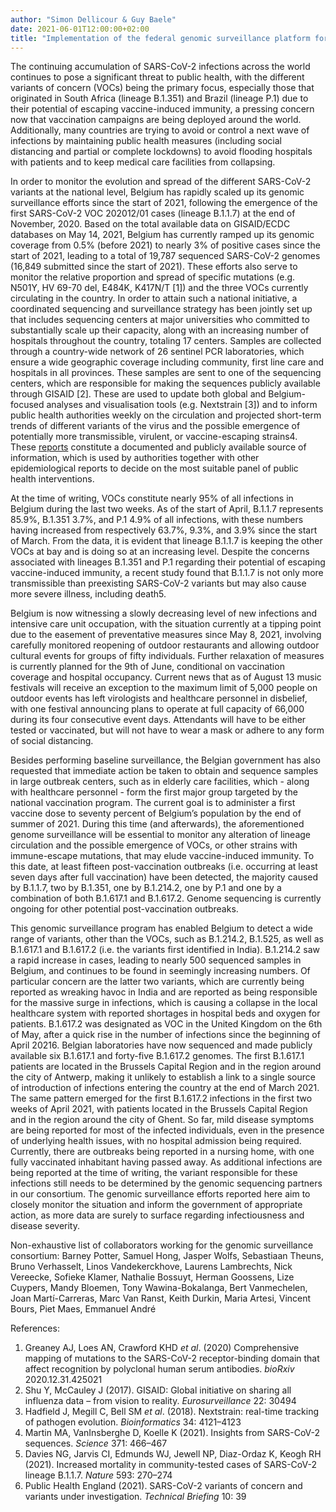 ```yaml
---
author: "Simon Dellicour & Guy Baele"
date: 2021-06-01T12:00:00+02:00
title: "Implementation of the federal genomic surveillance platform for SARS-CoV-2"
---
```

The continuing accumulation of SARS-CoV-2 infections across the world continues to pose a significant threat to public health, with the different variants of concern (VOCs) being the primary focus, especially those that originated in South Africa (lineage B.1.351) and Brazil (lineage P.1) due to their potential of escaping vaccine-induced immunity, a pressing concern now that vaccination campaigns are being deployed around the world. Additionally, many countries are trying to avoid or control a next wave of infections by maintaining public health measures (including social distancing and partial or complete lockdowns) to avoid flooding hospitals with patients and to keep medical care facilities from collapsing. 

In order to monitor the evolution and spread of the different SARS-CoV-2 variants at the national level, Belgium has rapidly scaled up its genomic surveillance efforts since the start of 2021, following the emergence of the first SARS-CoV-2 VOC 202012/01 cases (lineage B.1.1.7) at the end of November, 2020. Based on the total available data on GISAID/ECDC databases on May 14, 2021, Belgium has currently ramped up its genomic coverage from 0.5% (before 2021) to nearly 3% of positive cases since the start of 2021, leading to a total of 19,787 sequenced SARS-CoV-2 genomes (16,849 submitted since the start of 2021). These efforts also serve to monitor the relative proportion and spread of specific mutations (e.g. N501Y, HV 69-70 del, E484K, K417N/T [1]) and the three VOCs currently circulating in the country. In order to attain such a national initiative, a coordinated sequencing and surveillance strategy has been jointly set up that includes sequencing centers at major universities who committed to substantially scale up their capacity, along with an increasing number of hospitals throughout the country, totaling 17 centers. Samples are collected through a country-wide network of 26 sentinel PCR laboratories, which ensure a wide geographic coverage including community, first line care and hospitals in all provinces. These samples are sent to one of the sequencing centers, which are responsible for making the sequences publicly available through GISAID [2]. These are used to update both global and Belgium-focused analyses and visualisation tools (e.g. Nextstrain [3]) and to inform public health authorities weekly on the circulation and projected short-term trends of different variants of the virus and the possible emergence of potentially more transmissible, virulent, or vaccine-escaping strains4. These [reports](https://www.uzleuven.be/nl/laboratoriumgeneeskunde/genomic-surveillance-sars-cov-2-belgium) constitute a documented and publicly available source of information, which is used by authorities together with other epidemiological reports to decide on the most suitable panel of public health interventions.

At the time of writing, VOCs constitute nearly 95% of all infections in Belgium during the last two weeks. As of the start of April, B.1.1.7 represents 85.9%, B.1.351 3.7%, and P.1 4.9% of all infections, with these numbers having increased from respectively 63.7%, 9.3%, and 3.9% since the start of March. From the data, it is evident that lineage B.1.1.7 is keeping the other VOCs at bay and is doing so at an increasing level. Despite the concerns associated with lineages B.1.351 and P.1 regarding their potential of escaping vaccine-induced immunity, a recent study found that B.1.1.7 is not only more transmissible than preexisting SARS-CoV-2 variants but may also cause more severe illness, including death5.

Belgium is now witnessing a slowly decreasing level of new infections and intensive care unit occupation, with the situation currently at a tipping point due to the easement of preventative measures since May 8, 2021, involving carefully monitored reopening of outdoor restaurants and allowing outdoor cultural events for groups of fifty individuals. Further relaxation of measures is currently planned for the 9th of June, conditional on vaccination coverage and hospital occupancy. Current news that as of August 13 music festivals will receive an exception to the maximum limit of 5,000 people on outdoor events has left virologists and healthcare personnel in disbelief, with one festival announcing plans to operate at full capacity of 66,000 during its four consecutive event days. Attendants will have to be either tested or vaccinated, but will not have to wear a mask or adhere to any form of social distancing.

Besides performing baseline surveillance, the Belgian government has also requested that immediate action be taken to obtain and sequence samples in large outbreak centers, such as in elderly care facilities, which - along with healthcare personnel - form the first major group targeted by the national vaccination program. The current goal is to administer a first vaccine dose to seventy percent of Belgium’s population by the end of summer of 2021. During this time (and afterwards), the aforementioned genome surveillance will be essential to monitor any alteration of lineage circulation and the possible emergence of VOCs, or other strains with immune-escape mutations, that may elude vaccine-induced immunity. To this date, at least fifteen post-vaccination outbreaks (i.e. occurring at least seven days after full vaccination) have been detected, the majority caused by B.1.1.7, two by B.1.351, one by B.1.214.2, one by P.1 and one by a combination of both B.1.617.1 and B.1.617.2. Genome sequencing is currently ongoing for other potential post-vaccination outbreaks.

This genomic surveillance program has enabled Belgium to detect a wide range of variants, other than the VOCs, such as B.1.214.2, B.1.525, as well as B.1.617.1 and B.1.617.2 (i.e. the variants first identified in India). B.1.214.2 saw a rapid increase in cases, leading to nearly 500 sequenced samples in Belgium, and continues to be found in seemingly increasing numbers. Of particular concern are the latter two variants, which are currently being reported as wreaking havoc in India and are reported as being responsible for the massive surge in infections, which is causing a collapse in the local healthcare system with reported shortages in hospital beds and oxygen for patients. B.1.617.2 was designated as VOC in the United Kingdom on the 6th of May, after a quick rise in the number of infections since the beginning of April 20216. Belgian laboratories have now sequenced and made publicly available six B.1.617.1 and forty-five B.1.617.2 genomes. The first B.1.617.1 patients are located in the Brussels Capital Region and in the region around the city of Antwerp, making it unlikely to establish a link to a single source of introduction of infections entering the country at the end of March 2021. The same pattern emerged for the first B.1.617.2 infections in the first two weeks of April 2021, with patients located in the Brussels Capital Region and in the region around the city of Ghent. So far, mild disease symptoms are being reported for most of the infected individuals, even in the presence of underlying health issues, with no hospital admission being required. Currently, there are outbreaks being reported in a nursing home, with one fully vaccinated inhabitant having passed away. As additional infections are being reported at the time of writing, the variant responsible for these infections still needs to be determined by the genomic sequencing partners in our consortium. The genomic surveillance efforts reported here aim to closely monitor the situation and inform the government of appropriate action, as more data are surely to surface regarding infectiousness and disease severity.

Non-exhaustive list of collaborators working for the genomic surveillance consortium: Barney Potter, Samuel Hong, Jasper Wolfs, Sebastiaan Theuns, Bruno Verhasselt, Linos Vandekerckhove, Laurens Lambrechts, Nick Vereecke, Sofieke Klamer, Nathalie Bossuyt, Herman Goossens, Lize Cuypers, Mandy Bloemen, Tony Wawina-Bokalanga, Bert Vanmechelen, Joan Martí-Carreras, Marc Van Ranst, Keith Durkin, Maria Artesi, Vincent Bours, Piet Maes, Emmanuel André

References:
1. Greaney AJ, Loes AN, Crawford KHD *et al*. (2020) Comprehensive mapping of mutations to the SARS-CoV-2 receptor-binding domain that affect recognition by polyclonal human serum antibodies. *bioRxiv* 2020.12.31.425021
2. Shu Y, McCauley J (2017). GISAID: Global initiative on sharing all influenza data – from vision to reality. *Eurosurveillance* 22: 30494
3. Hadfield J, Megill C, Bell SM *et al*. (2018). Nextstrain: real-time tracking of pathogen evolution. *Bioinformatics* 34: 4121–4123
4. Martin MA, VanInsberghe D, Koelle K (2021). Insights from SARS-CoV-2 sequences. *Science*  371: 466–467
5. Davies NG, Jarvis CI, Edmunds WJ, Jewell NP, Diaz-Ordaz K, Keogh RH (2021). Increased mortality in community-tested cases of SARS-CoV-2 lineage B.1.1.7. *Nature* 593: 270–274
6. Public Health England (2021). SARS-CoV-2 variants of concern and variants under investigation. *Technical Briefing* 10: 39
